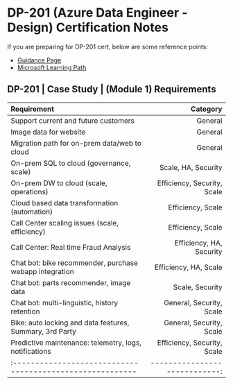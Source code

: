# DP-201 (Azure Data Engineer - Design) Certification Notes 
If you are preparing for DP-201 cert, below are some reference points: 
- [Guidance Page](https://docs.microsoft.com/en-us/learn/certifications/exams/dp-201)
- [Microsoft Learning Path](https://docs.microsoft.com/en-us/learn/browse/?roles=data-engineer&products=azure&resource_type=learning%20path)


## DP-201 | Case Study | (Module 1) Requirements 

|   Requirement                                             | Category                      |
| :-------------------------------------------------------- | ----------------------------: | 
| Support current and future customers                      | General                       | 
| Image data for website                                    | General                       | 
| Migration path for on-prem data/web to cloud              | General                       | 
| On-prem SQL to cloud (governance, scale)                  | Scale, HA, Security           | 
| On-prem DW to cloud (scale, operations)                   | Efficiency, Security, Scale   |
| Cloud based data transformation (automation)              | Efficiency, Scale             |
| Call Center scaling issues (scale, efficiency)            | Efficiency, Scale             | 
| Call Center: Real time Fraud Analysis                     | Efficiency, HA, Security      | 
| Chat bot: bike recommender, purchase webapp integration   | Efficiency, HA, Scale         | 
| Chat bot: parts recommender, image data                   | Scale, Security               |          
| Chat bot: multi-linguistic, history retention             | General, Security, Scale      |
| Bike: auto locking and data features, Summary, 3rd Party  | General, Security, Scale      | 
| Predictive maintenance: telemetry, logs, notifications    | Efficiency, Security, Scale   | 
| :-------------------------------------------------------- | ----------------------------: |
